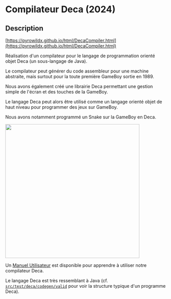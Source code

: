 # Compilateur Deca (2024)

## Description

[https://pyrowildx.github.io/html/DecaCompiler.html](https://pyrowildx.github.io/html/DecaCompiler.html)

Réalisation d'un compilateur pour le langage de programmation orienté objet Deca (un sous-langage de Java).

Le compilateur peut générer du code assembleur pour une machine abstraite, mais surtout pour la toute première GameBoy sortie en 1989.

Nous avons également créé une librairie Deca permettant une gestion simple de l'écran et des touches de la GameBoy.

Le langage Deca peut alors être utilisé comme un langage orienté objet de haut niveau pour programmer des jeux sur GameBoy.

Nous avons notamment programmé un Snake sur la GameBoy en Deca.

<img src="https://i.imgur.com/0MYgNvD.gif" width="420">

Un [Manuel Utilisateur](docs/Manuel-Utilisateur.pdf) est disponible pour apprendre à utiliser notre compilateur Deca.

Le langage Deca est très ressemblant à Java (cf. [```src/test/deca/codegen/valid```](src/test/deca/codegen/valid) pour voir la structure typique d'un programme Deca).

